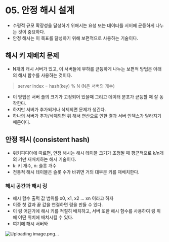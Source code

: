 # 05. 안정 해시 설계
 * 수평적 규모 확장성을 달성하기 위해서는 요청 또는 데이터를 서버에 균등하게 나누는 것이 중요하다.
 * 안정 해시는 이 목표를 달성하기 위해 보편적으로 사용하는 기술이다.

## 해시 키 재배치 문제
 * N개의 캐시 서버가 있고, 이 서버들에 부하를 균등하게 나누는 보편적 방법은 아래의 해시 함수를 사용하는 것이다.
> server index = hash(key) % N (N은 서버의 개수)

 * 이 방법은 서버 풀의 크기가 고정되어 있을때 그리고 데이터 분포가 균등할 때 잘 동작한다.
 * 하지만 서버가 추가되거나 삭제되면 문제가 생긴다.
 * 하나의 서버가 추가/삭제되면 위 해서 연산으로 인한 결과 서버 인덱스가 달라지기 때문이다.

## 안정 해시 (consistent hash)
 * 위키피디아에 따르면, 안정 해시는 해시 테이블 크기가 조정될 때 평균적으로 k/n개의 키만 재배치하는 해시 기술이다.
 * k: 키 개수, n: 슬롯 개수
 * 전통적 해시 테이블은 슬롯 수가 바뀌면 거의 대부분 키를 재배치한다.

### 해시 공간과 해시 링
 * 해시 함수 출력 값 범위를 x0, x1, x2 ... xn 이라고 하자
 * 이중 첫 값과 끝 값을 연결하면 링을 만들 수 있다.
 * 이 링 어딘가에 해시 키를 적절히 배치하고, 서버 또한 해시 함수를 사용하여 링 위에 어떤 위치에 배치시킬 수 있다.
 * 여기에 해시 서버와

![Uploading image.png…]()
